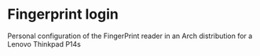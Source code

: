 # Fingerprint login

Personal configuration of the FingerPrint reader in an Arch distribution for a Lenovo Thinkpad P14s
